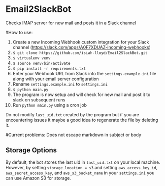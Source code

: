 # Email2SlackBot
Checks IMAP server for new mail and posts it in a Slack channel 

#How to use:
1. Create a new Incoming Webhook custom integration for your Slack channel (https://slack.com/apps/A0F7XDUAZ-incoming-webhooks)
2. `$ git clone https://github.com/isiah-lloyd/Email2SlackBot.git`
3. `$ virtualenv venv`
4. `$ source venv/bin/activate`
5. `$ pip install -r requirements.txt`
6. Enter your Webhook URL from Slack into the `settings.example.ini` file along with your email server configuration
7. Rename `settings.example.ini` to `settings.ini`
8. `$ python main.py`
9. The program is now setup and will check for new mail and post it to slack on subsequent runs
10. Run `python main.py` using a cron job

Do not modify `last_uid.txt` created by the program but if you are encountering issues it maybe a good idea to regenerate the file by deleting it.

#Current problems:
Does not escape markdown in subject or body

## Storage Options

By default, the bot stores the last uid in `last_uid.txt` on your local machine. However, by setting `storage_location = s3` and setting `aws_access_key_id`, `aws_secret_access_key`, and `aws_s3_bucket_name` in your `settings.ini` you can use Amazon S3 for storage.
